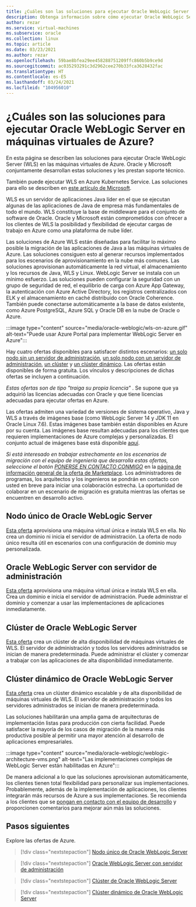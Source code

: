 ```yaml
---
title: ¿Cuáles son las soluciones para ejecutar Oracle WebLogic Server en máquinas virtuales de Azure?
description: Obtenga información sobre cómo ejecutar Oracle WebLogic Server en Microsoft Azure Virtual Machines.
author: rezar
ms.service: virtual-machines
ms.subservice: oracle
ms.collection: linux
ms.topic: article
ms.date: 03/23/2021
ms.author: rezar
ms.openlocfilehash: 59bae8bfea29ee458288751209ffc860b5b9ce9d
ms.sourcegitcommit: ac035293291c3d2962cee270b33fca3628432fac
ms.translationtype: HT
ms.contentlocale: es-ES
ms.lasthandoff: 03/24/2021
ms.locfileid: "104956010"
---
```

# <a name="what-are-solutions-for-running-oracle-weblogic-server-on-azure-virtual-machines"></a>¿Cuáles son las soluciones para ejecutar Oracle WebLogic Server en máquinas virtuales de Azure?

En esta página se describen las soluciones para ejecutar Oracle WebLogic Server (WLS) en las máquinas virtuales de Azure. Oracle y Microsoft conjuntamente desarrollan estas soluciones y les prestan soporte técnico.

También puede ejecutar WLS en Azure Kubernetes Service. Las soluciones para ello se describen en [este artículo de Microsoft](./weblogic-aks.md).

WLS es un servidor de aplicaciones Java líder en el que se ejecutan algunas de las aplicaciones de Java de empresa más fundamentales de todo el mundo. WLS constituye la base de middleware para el conjunto de software de Oracle. Oracle y Microsoft están comprometidos con ofrecer a los clientes de WLS la posibilidad y flexibilidad de ejecutar cargas de trabajo en Azure como una plataforma de nube líder.

Las soluciones de Azure WLS están diseñadas para facilitar lo máximo posible la migración de las aplicaciones de Java a las máquinas virtuales de Azure. Las soluciones consiguen esto al generar recursos implementados para los escenarios de aprovisionamiento en la nube más comunes. Las soluciones aprovisionan automáticamente la red virtual, el almacenamiento y los recursos de Java, WLS y Linux. WebLogic Server se instala con un mínimo esfuerzo. Las soluciones pueden configurar la seguridad con un grupo de seguridad de red, el equilibrio de carga con Azure App Gateway, la autenticación con Azure Active Directory, los registros centralizados con ELK y el almacenamiento en caché distribuido con Oracle Coherence. También puede conectarse automáticamente a la base de datos existente, como Azure PostgreSQL, Azure SQL y Oracle DB en la nube de Oracle o Azure. 

:::image type="content" source="media/oracle-weblogic/wls-on-azure.gif" alt-text="Puede usar Azure Portal para implementar WebLogic Server en Azure":::

Hay cuatro ofertas disponibles para satisfacer distintos escenarios: [un solo nodo sin un servidor de administración](https://portal.azure.com/#create/oracle.20191001-arm-oraclelinux-wls20191001-arm-oraclelinux-wls), [un solo nodo con un servidor de administración](https://portal.azure.com/#create/oracle.20191009-arm-oraclelinux-wls-admin20191009-arm-oraclelinux-wls-admin), [un clúster](https://portal.azure.com/#create/oracle.20191007-arm-oraclelinux-wls-cluster20191007-arm-oraclelinux-wls-cluster) y [un clúster dinámico](https://portal.azure.com/#create/oracle.20191021-arm-oraclelinux-wls-dynamic-cluster20191021-arm-oraclelinux-wls-dynamic-cluster). Las ofertas están disponibles de forma gratuita. Los vínculos y descripciones de dichas ofertas se incluyen a continuación.

_Estas ofertas son de tipo "traiga su propia licencia"_ . Se supone que ya adquirió las licencias adecuadas con Oracle y que tiene licencias adecuadas para ejecutar ofertas en Azure.

Las ofertas admiten una variedad de versiones de sistema operativo, Java y WLS a través de imágenes base (como WebLogic Server 14 y JDK 11 en Oracle Linux 7.6). Estas imágenes base también están disponibles en Azure por su cuenta. Las imágenes base resultan adecuadas para los clientes que requieren implementaciones de Azure complejas y personalizadas. El conjunto actual de imágenes base está disponible [aquí](https://azuremarketplace.microsoft.com/marketplace/apps?search=WebLogic%20Server%20Base%20Image&page=1).

_Si está interesado en trabajar estrechamente en los escenarios de migración con el equipo de ingeniería que desarrolla estas ofertas, seleccione el botón [PONERSE EN CONTACTO CONMIGO](https://azuremarketplace.microsoft.com/marketplace/apps/oracle.oraclelinux-wls-cluster?tab=Overview)_ en la [página de información general de la oferta de Marketplace](https://azuremarketplace.microsoft.com/marketplace/apps/oracle.oraclelinux-wls-cluster?tab=Overview). Los administradores de programas, los arquitectos y los ingenieros se pondrán en contacto con usted en breve para iniciar una colaboración estrecha. La oportunidad de colaborar en un escenario de migración es gratuita mientras las ofertas se encuentren en desarrollo activo.

## <a name="oracle-weblogic-server-single-node"></a>Nodo único de Oracle WebLogic Server

[Esta oferta](https://portal.azure.com/#create/oracle.20191001-arm-oraclelinux-wls20191001-arm-oraclelinux-wls) aprovisiona una máquina virtual única e instala WLS en ella. No crea un dominio ni inicia el servidor de administración. La oferta de nodo único resulta útil en escenarios con una configuración de dominio muy personalizada.

## <a name="oracle-weblogic-server-with-admin-server"></a>Oracle WebLogic Server con servidor de administración

[Esta oferta](https://portal.azure.com/#create/oracle.20191009-arm-oraclelinux-wls-admin20191009-arm-oraclelinux-wls-admin) aprovisiona una máquina virtual única e instala WLS en ella. Crea un dominio e inicia el servidor de administración. Puede administrar el dominio y comenzar a usar las implementaciones de aplicaciones inmediatamente.

## <a name="oracle-weblogic-server-cluster"></a>Clúster de Oracle WebLogic Server

[Esta oferta](https://portal.azure.com/#create/oracle.20191007-arm-oraclelinux-wls-cluster20191007-arm-oraclelinux-wls-cluster) crea un clúster de alta disponibilidad de máquinas virtuales de WLS. El servidor de administración y todos los servidores administrados se inician de manera predeterminada. Puede administrar el clúster y comenzar a trabajar con las aplicaciones de alta disponibilidad inmediatamente.

## <a name="oracle-weblogic-server-dynamic-cluster"></a>Clúster dinámico de Oracle WebLogic Server

[Esta oferta](https://portal.azure.com/#create/oracle.20191021-arm-oraclelinux-wls-dynamic-cluster20191021-arm-oraclelinux-wls-dynamic-cluster) crea un clúster dinámico escalable y de alta disponibilidad de máquinas virtuales de WLS. El servidor de administración y todos los servidores administrados se inician de manera predeterminada.

Las soluciones habilitarán una amplia gama de arquitecturas de implementación listas para producción con cierta facilidad. Puede satisfacer la mayoría de los casos de migración de la manera más productiva posible al permitir una mayor atención al desarrollo de aplicaciones empresariales.

:::image type="content" source="media/oracle-weblogic/weblogic-architecture-vms.png" alt-text="Las implementaciones complejas de WebLogic Server están habilitadas en Azure":::

De manera adicional a lo que las soluciones aprovisionan automáticamente, los clientes tienen total flexibilidad para personalizar sus implementaciones. Probablemente, además de la implementación de aplicaciones, los clientes integrarán más recursos de Azure a sus implementaciones. Se recomienda a los clientes que se [pongan en contacto con el equipo de desarrollo](https://azuremarketplace.microsoft.com/marketplace/apps/oracle.oraclelinux-wls-cluster?tab=Overview) y proporcionen comentarios para mejorar aún más las soluciones.

## <a name="next-steps"></a>Pasos siguientes

Explore las ofertas de Azure.

> [!div class="nextstepaction"]
> [Nodo único de Oracle WebLogic Server](https://portal.azure.com/#create/oracle.20191001-arm-oraclelinux-wls20191001-arm-oraclelinux-wls)

> [!div class="nextstepaction"]
> [Oracle WebLogic Server con servidor de administración](https://portal.azure.com/#create/oracle.20191009-arm-oraclelinux-wls-admin20191009-arm-oraclelinux-wls-admin)

> [!div class="nextstepaction"]
> [Clúster de Oracle WebLogic Server](https://portal.azure.com/#create/oracle.20191007-arm-oraclelinux-wls-cluster20191007-arm-oraclelinux-wls-cluster)

> [!div class="nextstepaction"]
> [Clúster dinámico de Oracle WebLogic Server](https://portal.azure.com/#create/oracle.20191021-arm-oraclelinux-wls-dynamic-cluster20191021-arm-oraclelinux-wls-dynamic-cluster)
